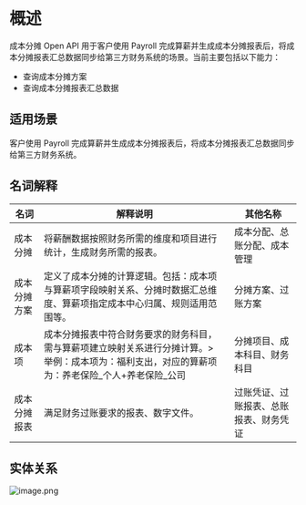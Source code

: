 # 概述

成本分摊 Open API 用于客户使用 Payroll 完成算薪并生成成本分摊报表后，将成本分摊报表汇总数据同步给第三方财务系统的场景。当前主要包括以下能力：
- 查询成本分摊方案
- 查询成本分摊报表汇总数据

## 适用场景

客户使用 Payroll 完成算薪并生成成本分摊报表后，将成本分摊报表汇总数据同步给第三方财务系统。

## 名词解释

| 名词     | 解释说明                                                                          | 其他名称                |
| ------ | ----------------------------------------------------------------------------- | ------------------- |
| 成本分摊   | 将薪酬数据按照财务所需的维度和项目进行统计，生成财务所需的报表。                                              | 成本分配、总账分配、成本管理      |
| 成本分摊方案 | 定义了成本分摊的计算逻辑。包括：成本项与算薪项字段映射关系、分摊时数据汇总维度、算薪项指定成本中心归属、规则适用范围等。                  | 分摊方案、过账方案           |
| 成本项    | 成本分摊报表中符合财务要求的财务科目，需与算薪项建立映射关系进行分摊计算。> 举例：成本项为：福利支出，对应的算薪项为：养老保险_个人+养老保险_公司 | 分摊项目、成本科目、财务科目      |
| 成本分摊报表 | 满足财务过账要求的报表、数字文件。                                                             | 过账凭证、过账报表、总账报表、财务凭证 |

## 实体关系


![image.png](//sf3-cn.feishucdn.com/obj/open-platform-opendoc/5bc7b00b8678b8a6c63b060932a147e6_0LlfDjq2ci.png?height=2318&lazyload=true&width=2536)